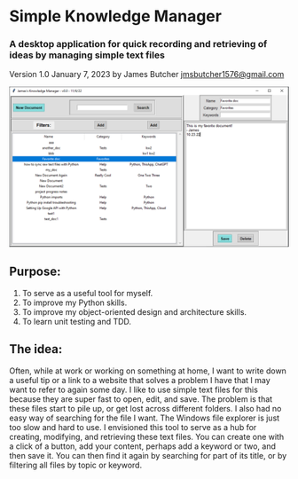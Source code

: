 # Simple Knowledge Manager

### A desktop application for quick recording and retrieving of ideas by managing simple text files
Version 1.0 
January 7, 2023 
by James Butcher 
jmsbutcher1576@gmail.com 

<img src="https://github.com/jmsbutcher/Knowledge-Manager/blob/main/Images/GUIscreenshot1.PNG" class="img-fluid" alt="GUIscreenshot1">

## Purpose:

1. To serve as a useful tool for myself.
2. To improve my Python skills.
3. To improve my object-oriented design and architecture skills.
4. To learn unit testing and TDD.

## The idea:
<p>
  Often, while at work or working on something at home, I want to write down a useful tip or a link to a website that solves a problem I have that I may want to refer to again some day. I like to use simple text files for this because they are super fast to open, edit, and save. The problem is that these files start to pile up, or get lost across different folders. I also had no easy way of searching for the file I want. The Windows file explorer is just too slow and hard to use. 
  I envisioned this tool to serve as a hub for creating, modifying, and retrieving these text files. You can create one with a click of a button, add your content, perhaps add a keyword or two, and then save it. You can then find it again by searching for part of its title, or by filtering all files by topic or keyword.
</p>
